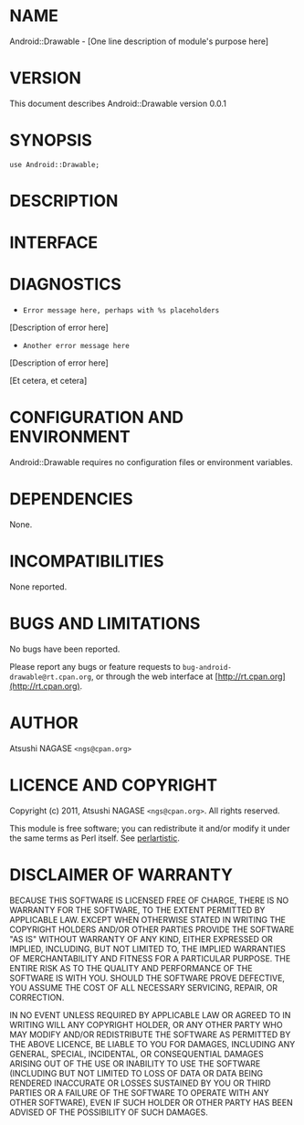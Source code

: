 # NAME

Android::Drawable - [One line description of module's purpose here]



# VERSION

This document describes Android::Drawable version 0.0.1



# SYNOPSIS

    use Android::Drawable;

  

# DESCRIPTION



# INTERFACE 



# DIAGNOSTICS

- `Error message here, perhaps with %s placeholders`

[Description of error here]

- `Another error message here`

[Description of error here]

[Et cetera, et cetera]



# CONFIGURATION AND ENVIRONMENT

Android::Drawable requires no configuration files or environment variables.



# DEPENDENCIES

None.



# INCOMPATIBILITIES

None reported.



# BUGS AND LIMITATIONS

No bugs have been reported.

Please report any bugs or feature requests to
`bug-android-drawable@rt.cpan.org`, or through the web interface at
[http://rt.cpan.org](http://rt.cpan.org).



# AUTHOR

Atsushi NAGASE  `<ngs@cpan.org>`



# LICENCE AND COPYRIGHT

Copyright (c) 2011, Atsushi NAGASE `<ngs@cpan.org>`. All rights reserved.

This module is free software; you can redistribute it and/or
modify it under the same terms as Perl itself. See [perlartistic](http://search.cpan.org/perldoc?perlartistic).



# DISCLAIMER OF WARRANTY

BECAUSE THIS SOFTWARE IS LICENSED FREE OF CHARGE, THERE IS NO WARRANTY
FOR THE SOFTWARE, TO THE EXTENT PERMITTED BY APPLICABLE LAW. EXCEPT WHEN
OTHERWISE STATED IN WRITING THE COPYRIGHT HOLDERS AND/OR OTHER PARTIES
PROVIDE THE SOFTWARE "AS IS" WITHOUT WARRANTY OF ANY KIND, EITHER
EXPRESSED OR IMPLIED, INCLUDING, BUT NOT LIMITED TO, THE IMPLIED
WARRANTIES OF MERCHANTABILITY AND FITNESS FOR A PARTICULAR PURPOSE. THE
ENTIRE RISK AS TO THE QUALITY AND PERFORMANCE OF THE SOFTWARE IS WITH
YOU. SHOULD THE SOFTWARE PROVE DEFECTIVE, YOU ASSUME THE COST OF ALL
NECESSARY SERVICING, REPAIR, OR CORRECTION.

IN NO EVENT UNLESS REQUIRED BY APPLICABLE LAW OR AGREED TO IN WRITING
WILL ANY COPYRIGHT HOLDER, OR ANY OTHER PARTY WHO MAY MODIFY AND/OR
REDISTRIBUTE THE SOFTWARE AS PERMITTED BY THE ABOVE LICENCE, BE
LIABLE TO YOU FOR DAMAGES, INCLUDING ANY GENERAL, SPECIAL, INCIDENTAL,
OR CONSEQUENTIAL DAMAGES ARISING OUT OF THE USE OR INABILITY TO USE
THE SOFTWARE (INCLUDING BUT NOT LIMITED TO LOSS OF DATA OR DATA BEING
RENDERED INACCURATE OR LOSSES SUSTAINED BY YOU OR THIRD PARTIES OR A
FAILURE OF THE SOFTWARE TO OPERATE WITH ANY OTHER SOFTWARE), EVEN IF
SUCH HOLDER OR OTHER PARTY HAS BEEN ADVISED OF THE POSSIBILITY OF
SUCH DAMAGES.